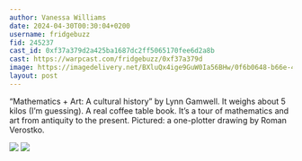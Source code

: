 ```yaml
---
author: Vanessa Williams
date: 2024-04-30T00:30:04+0200
username: fridgebuzz
fid: 245237
cast_id: 0xf37a379d2a425ba1687dc2ff5065170fee6d2a8b
cast: https://warpcast.com/fridgebuzz/0xf37a379d
image: https://imagedelivery.net/BXluQx4ige9GuW0Ia56BHw/0f6b0648-b66e-43a7-8752-4728e3b15900/original
layout: post
---
```

“Mathematics + Art: A cultural history” by Lynn Gamwell. It weighs about 5 kilos (I’m guessing). A real coffee table book. It’s a tour of mathematics and art from antiquity to the present. Pictured: a one-plotter drawing by Roman Verostko.  

![](https://imagedelivery.net/BXluQx4ige9GuW0Ia56BHw/0f6b0648-b66e-43a7-8752-4728e3b15900/original)
![](https://imagedelivery.net/BXluQx4ige9GuW0Ia56BHw/301fd9d2-f1f1-4907-f234-b58d255a0a00/original)